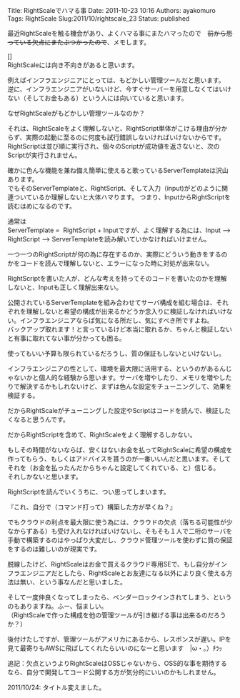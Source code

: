 Title: RightScaleでハマる事
Date: 2011-10-23 10:16
Authors: ayakomuro
Tags:  RightScale
Slug:2011/10/rightscale_23
Status: published

最近RightScaleを触る機会があり、よくハマる事にまたハマったので　~~前から思っている欠点にまたぶつかったので~~、メモします。  

[]  
RightScaleには向き不向きがあると思います。

例えばインフラエンジニアにとっては、もどかしい管理ツールだと思います。  
逆に、インフラエンジニアがいないけど、今すぐサーバーを用意しなくてはいけない（そしてお金もある）という人には向いていると思います。

なぜRightScaleがもどかしい管理ツールなのか？

それは、RightScaleをよく理解しないと、RightScript単体がこける理由が分からず、実際の起動に至るのに何度も試行錯誤しないければいけないからです。  
RightScriptは並び順に実行され、個々のScriptが成功値を返さないと、次のScriptが実行されません。

確かに色んな機能を兼ね備え簡単に使えると歌っているServerTemplateは沢山あります。  
でもそのServerTemplateと、RightScript、そして入力（input)がどのように関連ついているか理解しないと大体ハマります。
つまり、InputからRightScriptを読むはめになるのです。

通常は  
ServerTemplate =  RightScript + Inputですが、よく理解する為には、Input
\--\> RightScript \--\>
ServerTemplateを読み解いていかなければいけません。

一つ一つのRightScriptが何の為に存在するのか、実際にどういう動きをするのかをコードを読んで理解しないと、エラーになった時に対処が出来ない。

RightScriptを書いた人が、どんな考えを持ってそのコードを書いたのかを理解しないと、Inputも正しく理解出来ない。

公開されているServerTemplateを組み合わせてサーバ構成を組む場合は、それぞれを理解しないと希望の構成が出来るかどうか念入りに検証しなければいけない。インフラエンジニアならば気になる所だし、気にすべき所ですよね。  
バックアップ取れます！と言っているけど本当に取れるか、ちゃんと検証しないと有事に取れてない事が分かっても困る。

使ってもいい予算も限られているだろうし、質の保証もしないといけないし。

インフラエンジニアの性として、環境を最大限に活用する、というのがあるんじゃないかと個人的な経験から思います。サーバを増やしたり、メモリを増やしたりで解決するかもしれないけど、まずは色んな設定をチューニングして、効果を検証する。

だからRightScaleがチューニングした設定やScriptはコードを読んで、検証したくなると思うんです。

だからRightScriptを含めて、RightScaleをよく理解するしかない。

もしその時間がないならば、安くはないお金を払ってRightScaleに希望の構成を作ってもらう、もしくはアドバイスを貰うのが一番いいんだと思います。そしてそれを（お金を払ったんだからちゃんと設定してくれている、と）信じる。  
それしかないと思います。

RightScriptを読んでいくうちに、つい思ってしまいます。

『これ、自分で（コマンド打って）構築した方が早くね？』

でもクラウドの利点を最大限に使う為には、クラウドの欠点（落ちる可能性が少なからずある）も受け入れなければいけないし、そもそも１人で二桁のサーバを手動で構築するのはやっぱり大変だし、クラウド管理ツールを使わずに質の保証をするのは難しいのが現実です。

脱線したけど、RightScaleはお金で買えるクラウド専用SEで、もし自分がインフラエンジニアだとしたら、RightScaleとお友達になる以外により良く使える方法は無い、という事なんだと思いました。

そして一度仲良くなってしまったら、ベンダーロックインされてしまう、というのもありますね。ふー、悩ましい。  
（RightScaleで作った構成を他の管理ツールが引き継げる事は出来るのだろうか？）

後付けたしですが、管理ツールがアメリカにあるから、レスポンスが遅い。IPを見て最寄りもAWSに飛ばしてくれたらいいのになーと思います　\|ω・。）ﾁﾗｯ

追記：欠点というよりRightScaleはOSSじゃないから、OSS的な事を期待するなら、自分で開発してコード公開する方が気分的にいいのかもしれません。

2011/10/24: タイトル変えました。
